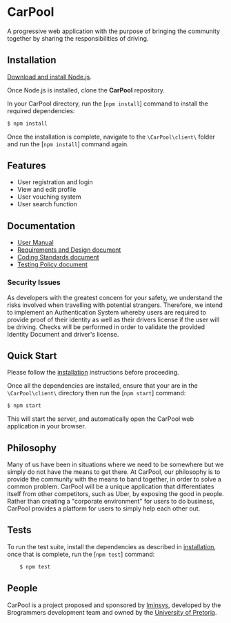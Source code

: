 ﻿# CarPool

A progressive web application with the purpose of bringing the community together
by sharing the responsibilities of driving.

## Installation

[Download and install Node.js](https://nodejs.org/en/download/).

Once Node.js is installed, clone the **CarPool** repository.

In your CarPool directory, run the [`npm install`] command to install the required dependencies:

```bash
$ npm install
```
Once the installation is complete, navigate to the `\CarPool\client\` folder and run the [`npm install`] command again.  


## Features

* User registration and login
* View and edit profile
* User vouching system
* User search function

## Documentation
	
	
* [User Manual](https://drive.google.com/open?id=15Xil4pbk8T1k4epE6ULfLF9PqgrSDMiq)
* [Requirements and Design document](https://drive.google.com/open?id=16S4-24a4RshAfKx4Jjp4z7Z1VlNEXQ_c6AF8KU2pOpI)
* [Coding Standards document](https://drive.google.com/open?id=1L5UCMJzX3bENWo_TjIH5aXFxkfkO-MV8)
* [Testing Policy document](https://drive.google.com/open?id=1FGpuaxpYKhTKCvPZ8lSglqVc8Ma-UdZL)

### Security Issues

As developers with the greatest concern for your safety, we understand the risks involved when travelling with potential strangers. Therefore, we intend to implement an Authentication System whereby users are required to provide proof of their identity as well as their drivers license if the user will be driving. Checks will be performed in order to validate the provided Identity Document and driver's license.

## Quick Start

Please follow the [installation](#installation) instructions before proceeding.

Once all the dependencies are installed,  ensure that your are in the `\CarPool\client\` directory then run the [`npm start`] command:

```bash
$ npm start
```

This will start the server, and automatically open the CarPool web application in your browser.

## Philosophy

Many of us have been in situations where we need to be somewhere but we simply do not have the means to get there. At CarPool, our philosophy is to provide the community with the means to band together, in order to solve a common problem. CarPool will be a unique application that differentiates itself from other competitors, such as Uber, by exposing the good in people. Rather than creating a "corporate environment" for users to do business, CarPool provides a platform for users to simply help each other out.

## Tests

To run the test suite, install the dependencies as described in [installation](#installation), once that is complete, run the [`npm test`] command:

```bash
	$ npm test
```

## People

CarPool is a project proposed and sponsored by [Iminsys][iminsys-url], developed by the Brogrammers development team and owned by the [University of Pretoria][up-url].

[iminsys-url]: http://www.iminsys.com
[package-diagram-url]: https://ibb.co/dbs9xH
[up-url]: http://www.up.ac.za


